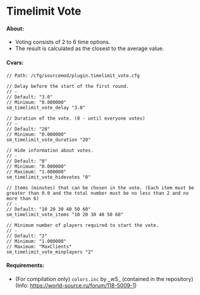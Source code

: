 # Timelimit Vote

#### About:
* Voting consists of 2 to 6 time options.
* The result is calculated as the closest to the average value.

#### Cvars:
```
// Path: /cfg/sourcemod/plugin.timelimit_vote.cfg

// Delay before the start of the first round.
// -
// Default: "3.0"
// Minimum: "0.000000"
sm_timelimit_vote_delay "3.0"

// Duration of the vote. (0 - until everyone votes)
// -
// Default: "20"
// Minimum: "0.000000"
sm_timelimit_vote_duration "20"

// Hide information about votes.
// -
// Default: "0"
// Minimum: "0.000000"
// Maximum: "1.000000"
sm_timelimit_vote_hidevotes "0"

// Items (minutes) that can be chosen in the vote. (Each item must be greater than 0.0 and the total number must be no less than 2 and no more than 6)
// -
// Default: "10 20 30 40 50 60"
sm_timelimit_vote_items "10 20 30 40 50 60"

// Minimum number of players required to start the vote.
// -
// Default: "2"
// Minimum: "1.000000"
// Maximum: "MaxClients"
sm_timelimit_vote_minplayers "2"
```

#### Requirements:
* (For compilation only) `colors.inc` by \_wS\_ (contained in the repository) (Info: https://world-source.ru/forum/118-5009-1)
